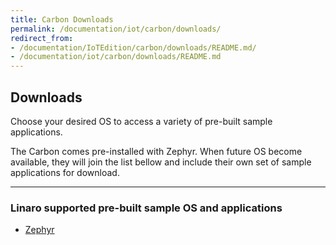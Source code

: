 ```yaml
---
title: Carbon Downloads
permalink: /documentation/iot/carbon/downloads/
redirect_from:
- /documentation/IoTEdition/carbon/downloads/README.md/
- /documentation/iot/carbon/downloads/README.md
---
```

## Downloads

Choose your desired OS to access a variety of pre-built sample applications.

The Carbon comes pre-installed with Zephyr. When future OS become available, they will join the list bellow and include their own set of sample applications for download.

***

### Linaro supported pre-built sample OS and applications

- [Zephyr](zephyr/)
